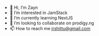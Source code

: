 - 👋 Hi, I’m Zayn
- 👀 I’m interested in JamStack
- 🌱 I’m currently learning NextJS
- 💞️ I’m looking to collaborate on prodigy.ng
- 📫 How to reach me jrshittu@gmail.com

<!---
Zayn-Jr/Zayn-Jr is a ✨ special ✨ repository because its `README.md` (this file) appears on your GitHub profile.
You can click the Preview link to take a look at your changes.
--->
